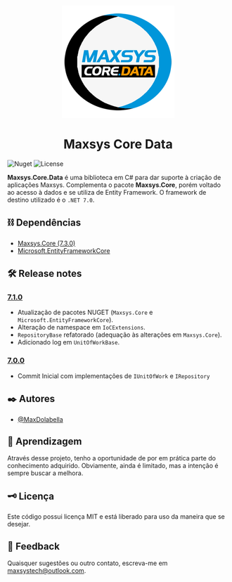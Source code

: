 <div align="center">
<img src="maxsys-core-data.png" alt="drawing" width="256" />
<h1>Maxsys Core Data</h1>
</div>

![Nuget](https://img.shields.io/nuget/v/Maxsys.Core.Data)
![License](https://img.shields.io/github/license/maxdolabella/maxsys.core)


**Maxsys.Core.Data** é uma biblioteca em C# para dar suporte à criação de aplicações Maxsys.
Complementa o pacote **Maxsys.Core**, porém voltado ao acesso à dados e se utiliza de Entity Framework.
O framework de destino utilizado é o `.NET 7.0`.

## ⛓ Dependências


- [Maxsys.Core (7.3.0)](https://www.nuget.org/packages/Maxsys.Core/7.3.0)
- [Microsoft.EntityFrameworkCore](https://www.nuget.org/packages/Microsoft.EntityFrameworkCore/)


## 🛠 Release notes

### [7.1.0](https://www.nuget.org/packages/Maxsys.Core.Data/7.1.0)
- Atualização de pacotes NUGET (`Maxsys.Core` e `Microsoft.EntityFrameworkCore`).
- Alteração de namespace em `IoCExtensions`.
- `RepositoryBase` refatorado (adequação às alterações em `Maxsys.Core`).
- Adicionado log em `UnitOfWorkBase`.

### [7.0.0](https://www.nuget.org/packages/Maxsys.Core.Data/7.0.0)
- Commit Inicial com implementações de `IUnitOfWork` e `IRepository`

## ✒️ Autores

- [@MaxDolabella](https://www.github.com/MaxDolabella)

## 🧐 Aprendizagem

Através desse projeto, tenho a oportunidade de por em prática parte do conhecimento adquirido. Obviamente, ainda é limitado, mas a intenção é sempre buscar a melhora.

## 🗝 Licença

Este código possui licença MIT e está liberado para uso da maneira que se desejar.
  
## 📧 Feedback

Quaisquer sugestões ou outro contato, escreva-me em maxsystech@outlook.com.

  